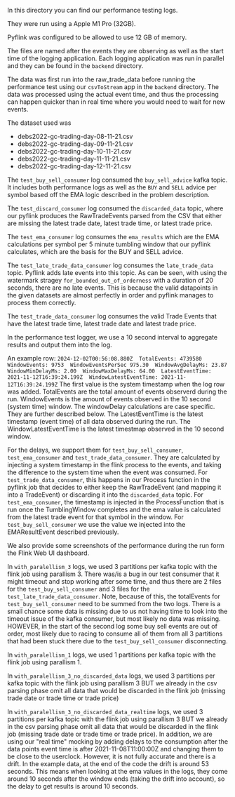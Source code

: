In this directory you can find our performance testing logs.

They were run using a Apple M1 Pro (32GB).

Pyflink was configured to be allowed to use 12 GB of memory.

The files are named after the events they are observing as well as the start time of the logging application.
Each logging application was run in parallel and they can be found in the `backend` directory.

The data was first run into the raw_trade_data before running the performance test using our `csvToStream` app in the `backend` directory. The data was processed using the actual event time, and thus the processing can happen
quicker than in real time where you would need to wait for new events.

The dataset used was

- debs2022-gc-trading-day-08-11-21.csv
- debs2022-gc-trading-day-09-11-21.csv
- debs2022-gc-trading-day-10-11-21.csv
- debs2022-gc-trading-day-11-11-21.csv
- debs2022-gc-trading-day-12-11-21.csv

The `test_buy_sell_consumer` log consumed the `buy_sell_advice` kafka topic. It includes both performance
logs as well as the `BUY` and `SELL` advice per symbol based off the EMA logic described in the problem description.

The `test_discard_consumer` log consumed the `discarded_data` topic, where our pyflink produces the RawTradeEvents
parsed from the CSV that either are missing the latest trade date, latest trade time, or latest trade price.

The `test_ema_consumer` log consumes the `ema_results` which are the EMA calculations per symbol per 5 minute tumbling window
that our pyflink calculates, which are the basis for the BUY and SELL advice.

The `test_late_trade_data_consumer` log consumes the `late_trade_data` topic. Pyflink adds late events into this
topic. As can be seen, with using the watermark stragey `for_bounded_out_of_orderness` with a duration of 20 seconds,
there are no late events. This is because the valid datapoints in the given datasets are almost perfectly in order
and pyflink manages to process them correctly.

The `test_trade_data_consumer` log consumes the valid Trade Events that have the latest trade time, latest trade date
and latest trade price.

In the performance test logger, we use a 10 second interval to aggregate results and output them into the log.

An example row: `2024-12-02T00:56:08.880Z  TotalEvents: 4739580  WindowEvents: 9753  WindowEventsPerSec 975.30  WindowAvgDelayMs: 23.87  WindowMinDelayMs: 2.00  WindowMaxDelayMs: 64.00  LatestEventTime: 2021-11-12T16:39:24.199Z  WindowLatestEventTime: 2021-11-12T16:39:24.199Z`
The first value is the system timestamp when the log row was added. TotalEvents are the total amount of events
observerd during the run. WindowEvents is the amount of events observed in the 10 second (system time) window.
The windowDelay calculations are case specific. They are further described below. The LatestEventTime is the latest
timestamp (event time) of all data observed during the run. The WindowLatestEventTime is the latest timestmap observed
in the 10 second window.

For the delays, we support them for `test_buy_sell_consumer`, `test_ema_consumer` and `test_trade_data_consumer`.
They are calculated by injecting a system timestamp in the flink process to the events, and taking the difference
to the system time when the event was consumed.
For `test_trade_data_consumer`, this happens in our Process function in the pyflink job that decides to either
keep the RawTradeEvent (and mapping it into a TradeEvent) or discarding it into the `discarded_data` topic.
For `test_ema_consumer`, the timestamp is injected in the ProcessFunction that is run once the TumblingWindow
completes and the ema value is calculated from the latest trade event for that symbol in the window.
For `test_buy_sell_consumer` we use the value we injected into the EMAResultEvent described previously.

We also provide some screenshots of the performance during the run form the Flink Web UI dashboard.

In `with_paralellism_3` logs, we used 3 partitions per kafka topic with the flink job using parallism 3.
There was/is a bug in our test consumer that it might timeout and stop working after some time, and thus
there are 2 files for the `test_buy_sell_consumer` and 3 files for the `test_late_trade_data_consumer`.
Note, because of this, the totalEvents for `test_buy_sell_consumer` need to be summed from the two logs.
There is a small chance some data is missing due to us not having time to look into the timeout issue
of the kafka consumer, but most likely no data was missing. HOWEVER, in the start of the second log some buy
sell events are out of order, most likely due to racing to consume all of them from all 3 partitions
that had been stuck there due to the `test_buy_sell_consumer` disconnecting.

In `with_paralellism_1` logs, we used 1 partitions per kafka topic with the flink job using parallism 1.

In `with_paralellism_3_no_discarded_data` logs, we used 3 partitions per kafka topic with the flink job using parallism 3 BUT
we already in the csv parsing phase omit all data that would be discarded in the flink job (missing trade date or trade time or trade price)

In `with_paralellism_3_no_discarded_data_realtime` logs, we used 3 partitions per kafka topic with the flink job using parallism 3 BUT
we already in the csv parsing phase omit all data that would be discarded in the flink job (missing trade date or trade time or trade price).
In addition, we are using our "real time" mocking by adding delays to the consumption after the data points event time is after
2021-11-08T11:00:00Z and changing them to be close to the userclock. However, it is not fully accurate and there is a drift.
In the example data, at the end of the code the drift is around 53 seconds. This means when looking at the ema values in the logs,
they come around 10 seconds after the window ends (taking the drift into account), so the delay to get results is around 10 seconds.